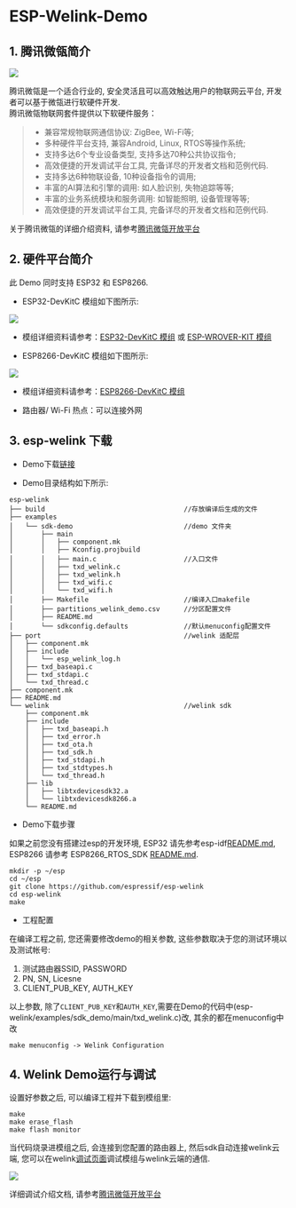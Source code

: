 # ESP-Welink-Demo  

## 1. 腾讯微瓴简介

![](https://cdn.weihome.qq.com/open-platform/static/img/banner.d531c15.png)

腾讯微瓴是一个适合行业的, 安全灵活且可以高效触达用户的物联网云平台, 开发者可以基于微瓴进行软硬件开发.  
腾讯微瓴物联网套件提供以下软硬件服务：

> - 兼容常规物联网通信协议: ZigBee, Wi-Fi等;
> - 多种硬件平台支持, 兼容Android, Linux, RTOS等操作系统;
> - 支持多达6个专业设备类型, 支持多达70种公共协议指令;
> - 高效便捷的开发调试平台工具, 完备详尽的开发者文档和范例代码.
> - 支持多达6种物联设备, 10种设备指令的调用;
> - 丰富的AI算法和引擎的调用: 如人脸识别, 失物追踪等等;
> - 丰富的业务系统模块和服务调用: 如智能照明, 设备管理等等;
> - 高效便捷的开发调试平台工具, 完备详尽的开发者文档和范例代码.

关于腾讯微瓴的详细介绍资料, 请参考[腾讯微瓴开放平台](https://open.welink.qq.com/)

## 2. 硬件平台简介

此 Demo 同时支持 ESP32 和 ESP8266.

- ESP32-DevKitC 模组如下图所示:

![](https://www.espressif.com/sites/default/files/dev-board/ESP32-DevKitC-32D-F_01_0.jpg)

- 模组详细资料请参考：[ESP32-DevKitC 模组](http://esp-idf.readthedocs.io/en/latest/hw-reference/modules-and-boards.html#esp32-core-board-v2-esp32-devkitc) 或 [ESP-WROVER-KIT 模组](http://esp-idf.readthedocs.io/en/latest/hw-reference/modules-and-boards.html#esp-wrover-kit)

- ESP8266-DevKitC 模组如下图所示:

![](https://www.espressif.com/sites/default/files/dev-board/ESP8266-DevKitC-02D-F-01.jpg)

- 模组详细资料请参考：[ESP8266-DevKitC 模组](https://www.espressif.com/en/products/hardware/development-boards)

- 路由器/ Wi-Fi 热点：可以连接外网

## 3. esp-welink 下载

- Demo下载[链接](https://github.com/espressif/esp-welink)

- Demo目录结构如下所示:

```
esp-welink
├── build                                   //存放编译后生成的文件
├── examples
│   └── sdk-demo                            //demo 文件夹
│       ├── main
│       │   ├── component.mk
│       │   ├── Kconfig.projbuild
│       │   ├── main.c                      //入口文件
│       │   ├── txd_welink.c
│       │   ├── txd_welink.h
│       │   ├── txd_wifi.c
│       │   └── txd_wifi.h
│       ├── Makefile                        //编译入口makefile
│       ├── partitions_welink_demo.csv      //分区配置文件
│       ├── README.md
│       └── sdkconfig.defaults              //默认menuconfig配置文件
├── port                                    //welink 适配层
│   ├── component.mk
│   ├── include
│   │   └── esp_welink_log.h
│   ├── txd_baseapi.c
│   ├── txd_stdapi.c
│   └── txd_thread.c
├── component.mk
├── README.md
└── welink                                  //welink sdk
    ├── component.mk
    ├── include
    │   ├── txd_baseapi.h
    │   ├── txd_error.h
    │   ├── txd_ota.h
    │   ├── txd_sdk.h
    │   ├── txd_stdapi.h
    │   ├── txd_stdtypes.h
    │   └── txd_thread.h
    ├── lib
    │   ├── libtxdevicesdk32.a
    │   └── libtxdevicesdk8266.a
    └── README.md
```

- Demo下载步骤

如果之前您没有搭建过esp的开发环境, ESP32 请先参考esp-idf[README.md](https://github.com/espressif/esp-idf), ESP8266 请参考 ESP8266_RTOS_SDK
 [README.md](https://github.com/espressif/ESP8266_RTOS_SDK/blob/master/README.md).

```
mkdir -p ~/esp
cd ~/esp
git clone https://github.com/espressif/esp-welink
cd esp-welink
make
```
- 工程配置

在编译工程之前, 您还需要修改demo的相关参数, 这些参数取决于您的测试环境以及测试帐号:
  1. 测试路由器SSID, PASSWORD
  2. PN, SN, Licesne
  3. CLIENT_PUB_KEY, AUTH_KEY
  
以上参数, 除了`CLIENT_PUB_KEY`和`AUTH_KEY`,需要在Demo的代码中(esp-welink/examples/sdk_demo/main/txd_welink.c)改, 其余的都在menuconfig中改

```
make menuconfig -> Welink Configuration
```

## 4. Welink Demo运行与调试

设置好参数之后, 可以编译工程并下载到模组里:

```
make
make erase_flash
make flash monitor
```

当代码烧录进模组之后, 会连接到您配置的路由器上, 然后sdk自动连接welink云端, 您可以在welink[调试页面](https://open.welink.qq.com/#/device)调试模组与welink云端的通信.

![](https://cdn.weihome.qq.com/open-platform/static/img/beginner-5-1-1.c32fe11.png)

详细调试介绍文档, 请参考[腾讯微瓴开放平台](https://open.welink.qq.com/)

